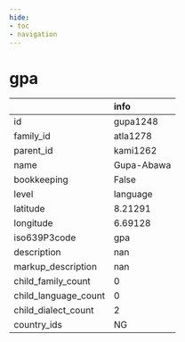```yaml
---
hide:
- toc
- navigation
---
```

# gpa
|                      | info       |
|:---------------------|:-----------|
| id                   | gupa1248   |
| family_id            | atla1278   |
| parent_id            | kami1262   |
| name                 | Gupa-Abawa |
| bookkeeping          | False      |
| level                | language   |
| latitude             | 8.21291    |
| longitude            | 6.69128    |
| iso639P3code         | gpa        |
| description          | nan        |
| markup_description   | nan        |
| child_family_count   | 0          |
| child_language_count | 0          |
| child_dialect_count  | 2          |
| country_ids          | NG         |
